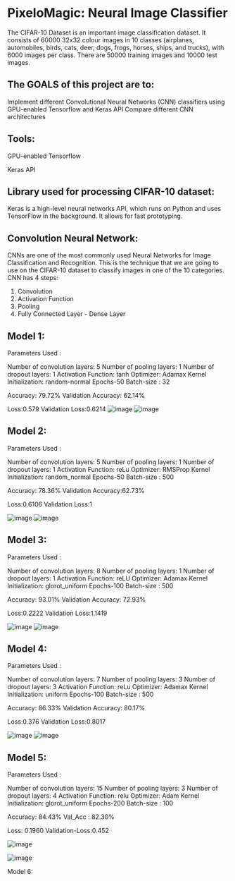 # PixeloMagic: Neural Image Classifier
The CIFAR-10 Dataset is an important image classification dataset. It consists of 60000 32x32 colour images in 10 classes (airplanes, automobiles, birds, cats, deer, dogs, frogs, horses, ships, and trucks), with 6000 images per class. There are 50000 training images and 10000 test images.

## The GOALS of this project are to:

Implement different Convolutional Neural Networks (CNN) classifiers using GPU-enabled Tensorflow and Keras API
Compare different CNN architectures


## Tools:

GPU-enabled Tensorflow

Keras API

## Library used for processing CIFAR-10 dataset:

Keras is a high-level neural networks API, which runs on Python and uses TensorFlow in the background. It allows for fast prototyping.

## Convolution Neural Network:

CNNs are one of the most commonly used Neural Networks for Image Classification and Recognition. This is the technique that we are going to use on the CIFAR-10 dataset to classify images in one of the 10 categories.
CNN has 4 steps:
1. Convolution
2. Activation Function
3. Pooling
4. Fully Connected Layer - Dense Layer

## Model 1:
Parameters Used :

Number of convolution layers: 5
Number of pooling layers: 1
Number of dropout layers: 1
Activation Function: tanh
Optimizer: Adamax
Kernel Initialization: 
random-normal 
Epochs-50
Batch-size : 32

Accuracy: 79.72%
Validation Accuracy: 62.14%

Loss:0.579
Validation Loss:0.6214
![image](https://github.com/diyabodiwala/Image-Classification-Using-CNN/assets/83166513/9a67af0e-fce0-4ab4-a81b-28be24087ede)
![image](https://github.com/diyabodiwala/Image-Classification-Using-CNN/assets/83166513/c1ad4de4-c6d5-485b-8ee2-659432b46547)

## Model 2:

Parameters Used :

Number of convolution layers: 5
Number of pooling layers: 1
Number of dropout layers: 1
Activation Function: reLu
Optimizer: RMSProp
Kernel Initialization: 
random_normal
Epochs-50
Batch-size : 500 

Accuracy: 78.36%
Validation Accuracy:62.73% 

Loss:0.6106
Validation Loss:1

![image](https://github.com/diyabodiwala/Image-Classification-Using-CNN/assets/83166513/26b73ce3-79ac-469e-a4ad-d47dea0564c5)
![image](https://github.com/diyabodiwala/Image-Classification-Using-CNN/assets/83166513/5c9d4e39-cb4c-44c4-a0f2-ad9ae8b9e294)

## Model 3:
Parameters Used :

Number of convolution layers: 8
Number of pooling layers: 1
Number of dropout layers: 1
Activation Function: reLU
Optimizer: Adamax
Kernel Initialization: 
glorot_uniform
Epochs-100
Batch-size : 500 

Accuracy: 93.01%
Validation Accuracy: 72.93%

Loss:0.2222
Validation Loss:1.1419

![image](https://github.com/diyabodiwala/Image-Classification-Using-CNN/assets/83166513/b15daf9c-3ebc-4768-b79e-0c185720de6c)
![image](https://github.com/diyabodiwala/Image-Classification-Using-CNN/assets/83166513/2e1bb13d-e37b-4caa-bff1-345d89f03059)

## Model 4:

Parameters Used :

Number of convolution layers: 7
Number of pooling layers: 3
Number of dropout layers: 3
Activation Function: reLu
Optimizer: Adamax
Kernel Initialization: 
uniform
Epochs-100
Batch-size : 500 

Accuracy: 86.33%
Validation Accuracy: 80.17%

Loss:0.376
Validation Loss:0.8017

![image](https://github.com/diyabodiwala/Image-Classification-Using-CNN/assets/83166513/bed6ccdd-b289-495c-a700-db608ff56ed6)
![image](https://github.com/diyabodiwala/Image-Classification-Using-CNN/assets/83166513/e117455a-d8f9-4f71-bd8d-aade7d2afd7f)

## Model 5:

Parameters Used :

Number of convolution layers: 15
Number of pooling layers: 3
Number of dropout layers: 4
Activation Function: relu
Optimizer: Adam
Kernel Initialization: 
glorot_uniform
Epochs-200
Batch-size : 100

Accuracy: 84.43%
Val_Acc : 82.30%

Loss: 0.1960
Validation-Loss:0.452

![image](https://github.com/diyabodiwala/Image-Classification-Using-CNN/assets/83166513/7f6c09ea-fe55-4baa-b23a-66b1a604daa4)

![image](https://github.com/diyabodiwala/Image-Classification-Using-CNN/assets/83166513/2ebe7b0b-357d-4ba5-b5df-dae55431152f)

Model 6:
